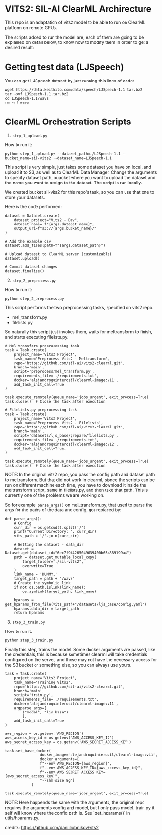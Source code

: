 # VITS2: SIL-AI ClearML Archirecture

This repo is an adaptation of vits2 model to be able to run on ClearML platform on remote GPUs.

The scripts added to run the model are, each of them are going to be explained on detail
below, to know how to modify them in order to get a desired result:

# Getting test data (LJSpeech)

You can get LJSpeech dataset by just running this lines of code:

```
wget https://data.keithito.com/data/speech/LJSpeech-1.1.tar.bz2
tar -xvf LJSpeech-1.1.tar.bz2
cd LJSpeech-1.1/wavs
rm -rf wavs
```

# ClearML Orchestration Scripts

1. `step_1_upload.py`

How to run it:
```
python step_1_upload.py --dataset_path=./LJSpeech-1.1 --bucket_name=sil-vits2 --dataset_name=LJSpeech-1.1
```

This script is very simple, just takes some dataset you have on local, and upload it to S3,
as well as to ClearML Data Manager. Change the arguments to specify dataset path, buacket where
you want to upload the dataset and the name you want to assign to the dataset. The script
is run locally.

We created bucket sil-vits2 for this repo's task, so you can use that one to store your datasets.

Here is the code performed:
```
dataset = Dataset.create(
    dataset_project="Vits2 - Dev",
    dataset_name= f"{args.dataset_name}",
    output_uri=f"s3://{args.bucket_name}/"
)

# Add the example csv
dataset.add_files(path=f"{args.dataset_path}")

# Upload dataset to ClearML server (customizable)
dataset.upload()

# Commit dataset changes
dataset.finalize()
```


2. `step_2_preprocess.py`

How to run it:
```
python step_2_preprocess.py
```

This script performs the two preprocessing tasks, specified on vits2 repo.

- mel_transform.py
- filelists.py

So naturally this script just invokes them, waits for meltransform to finish, and starts
executing filelists.py.


```
# Mel transform preprocessing task
task = Task.create(
    project_name='Vits2 Project',
    task_name='Preprocess Vits2 - Meltransform',
    repo='https://github.com/sil-ai/vits2-clearml.git',
    branch='main',
    script='preprocess/mel_transform.py',
    requirements_file='./requirements.txt',
    docker='alejandroquinterosil/clearml-image:v11',
    add_task_init_call=True
)

task.execute_remotely(queue_name='jobs_urgent', exit_process=True)
task.close()  # Close the task after execution

# Filelists.py preprocessing task
task = Task.create(
    project_name='Vits2 Project',
    task_name='Preprocess Vits2 - Filelists',
    repo='https://github.com/sil-ai/vits2-clearml.git',
    branch='main',
    script='datasets/ljs_base/prepare/filelists.py',
    requirements_file='./requirements.txt',
    docker='alejandroquinterosil/clearml-image:v12',
    add_task_init_call=True,
)

task.execute_remotely(queue_name='jobs_urgent', exit_process=True)
task.close()  # Close the task after execution
```

NOTE: In the original vits2 repo, you pass the config path and dataset path to meltransform.
But that did not work in clearml, sisnce the scripts can be run on different machine each time,
you have to download it inside the meltransform script, same in filelists.py, and then
take that path. This is currently one of the problems we are working on.

So for example, `parse_args()` on mel_transform.py, that used to parse the args for the paths
of the data and config, got replaced by:

```
def parse_args():
    # Config
    curr_dir = os.getcwd().split('/')
    print("Current Directory: ", curr_dir)
    vits_path = '/'.join(curr_dir)

    # Getting the dataset - data_dir
    dataset = Dataset.get(dataset_id="6ec7f9f4265049039400b65a889199a4")
    path = dataset.get_mutable_local_copy(
        target_folder="./sil-vits2",
        overwrite=True
    )
    link_name = 'DUMMY1'
    target_path = path + "/wavs"
    # Create the symbolic link
    if not os.path.islink(link_name):
        os.symlink(target_path, link_name)

    hparams = get_hparams_from_file(vits_path+"/datasets/ljs_base/config.yaml")
    hparams.data_dir = target_path
    return hparams
```

3. `step_3_train.py`

How to run it:
```
python step_3_train.py
```

Finally this step, trains the model. Some docker arguments are passed, like the credentials,
this is because sometimes clearml will take credentials configured on the server, and
those may not have the necessary access for the S3 bucket or something else, so you
can always use yours.

```
task = Task.create(
    project_name='Vits2 Project',
    task_name='Training Vits2',
    repo='https://github.com/sil-ai/vits2-clearml.git',
    branch='main',
    script='train.py',
    requirements_file='./requirements.txt',
    docker='alejandroquinterosil/clearml-image:v11',
    argparse_args=[
        ("model", "ljs_base")
        ],
    add_task_init_call=True
)

aws_region = os.getenv('AWS_REGION')
aws_access_key_id = os.getenv('AWS_ACCESS_KEY_ID')
aws_secret_access_key = os.getenv('AWS_SECRET_ACCESS_KEY')

task.set_base_docker(
                docker_image="alejandroquinterosil/clearml-image:v11",
                docker_arguments=[
                f"--env AWS_REGION={aws_region}",
                f"--env AWS_ACCESS_KEY_ID={aws_access_key_id}",
                f"--env AWS_SECRET_ACCESS_KEY={aws_secret_access_key}",
                "--shm-size 8g"]
            )

task.execute_remotely(queue_name='jobs_urgent', exit_process=True)
```

NOTE: Here happends the same with the arguments, the original repo requires the arguments
config and model, but I only pass model. train.py it self will know where the config path is.
See ´get_hparams()´ in utils/hparams.py.

credits: https://github.com/daniilrobnikov/vits2


